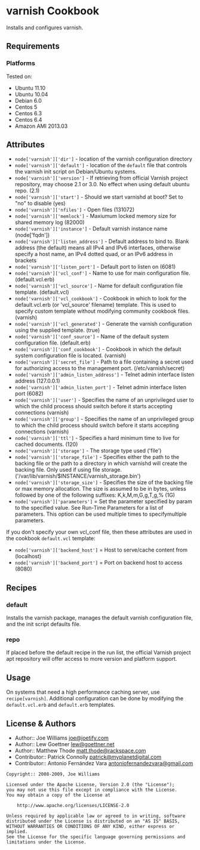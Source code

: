 varnish Cookbook
================
Installs and configures varnish.


Requirements
------------
### Platforms

Tested on:

* Ubuntu 11.10
* Ubuntu 10.04
* Debian 6.0
* Centos 5
* Centos 6.3
* Centos 6.4
* Amazon AMI 2013.03

Attributes
----------
* `node['varnish']['dir']` - location of the varnish configuration
  directory
* `node['varnish']['default']` - location of the `default` file that
  controls the varnish init script on Debian/Ubuntu systems.
* `node['varnish']['version']` - If retrieving from official Varnish project
  repository, may choose 2.1 or 3.0. No effect when using default ubuntu repo. (2.1)
* `node['varnish']['start']` - Should we start varnishd at boot?  Set to "no" to disable (yes)
* `node['varnish']['nfiles']` -  Open files (131072)
* `node['varnish']['memlock']` -  Maxiumum locked memory size for shared memory log (82000)
* `node['varnish']['instance']` - Default varnish instance name (node['fqdn'])
* `node['varnish']['listen_address']` -  Default address to bind to. Blank address (the default) means all IPv4 and IPv6 interfaces, otherwise specify a host name, an IPv4 dotted quad, or an IPv6 address in brackets
* `node['varnish']['listen_port']` - Default port to listen on (6081)
* `node['varnish']['vcl_conf']` - Name to use for main configuration file. (default.vcl.erb)
* `node['varnish']['vcl_source']` - Name for default configuration file template. (default.vcl)
* `node['varnish']['vcl_cookbook']` - Cookbook in which to look for the default.vcl.erb (or 'vcl_source' filename) template. This is used to specify custom template without modifying community cookbook files. (varnish)
* `node['varnish']['vcl_generated']` - Generate the varnish configuration using the supplied template. (true)
* `node['varnish']['conf_source']` - Name of the default system configuration file. (default.erb)
* `node['varnish']['conf_cookbook']` - Cookbook in which the default system configuration file is located. (varnish)
* `node['varnish']['secret_file']` - Path to a file containing a secret used for authorizing access to the management port. (/etc/varnish/secret)
* `node['varnish']['admin_listen_address']` - Telnet admin interface listen address (127.0.0.1)
* `node['varnish']['admin_listen_port']` - Telnet admin interface listen port (6082)
* `node['varnish']['user']` - Specifies the name of an unprivileged user to which the child process should switch before it starts  accepting  connections (varnish)
* `node['varnish']['group']` - Specifies  the name of an unprivileged group to which the child process should switch before it starts accepting connections (varnish)
* `node['varnish']['ttl']` - Specifies  a hard minimum time to live for cached documents. (120)
* `node['varnish']['storage']` - The storage type used ('file')
* `node['varnish']['storage_file']` -  Specifies either the path to the backing file or the path to a directory in which varnishd will create the backing file. Only used if using file storage. ('/var/lib/varnish/$INSTANCE/varnish_storage.bin')
* `node['varnish']['storage_size']` -  Specifies the size of the backing file or max memory allocation.  The size is assumed to be in bytes, unless followed by one of the following suffixes: K,k,M,m,G,g,T,g,% (1G)
* `node['varnish']['parameters']` = Set the parameter specified by param to the specified value. See Run-Time Parameters for a list of parameters. This option can be used multiple times to specifymultiple parameters.

If you don't specify your own vcl_conf file, then these attributes are used in the cookbook `default.vcl` template:

* `node['varnish']['backend_host']` = Host to serve/cache content from (localhost)
* `node['varnish']['backend_port']` = Port on backend host to access (8080)


Recipes
-------
### default
Installs the varnish package, manages the default varnish configuration file, and the init script defaults file.

### repo
If placed before the default recipe in the run list, the official Varnish project apt repository will offer access to more version and platform support.

Usage
-----
On systems that need a high performance caching server, use `recipe[varnish]`. Additional configuration can be done by modifying the `default.vcl.erb` and `default.erb` templates.


License & Authors
-----------------
- Author:: Joe Williams <joe@joetify.com>
- Author:: Lew Goettner <lew@goettner.net>
- Author:: Matthew Thode <matt.thode@rackspace.com>
- Contributor:: Patrick Connolly <patrick@myplanetdigital.com>
- Contributor:: Antonio Fernández Vara <antoniofernandezvara@gmail.com>

```text
Copyright:: 2008-2009, Joe Williams

Licensed under the Apache License, Version 2.0 (the "License");
you may not use this file except in compliance with the License.
You may obtain a copy of the License at

    http://www.apache.org/licenses/LICENSE-2.0

Unless required by applicable law or agreed to in writing, software
distributed under the License is distributed on an "AS IS" BASIS,
WITHOUT WARRANTIES OR CONDITIONS OF ANY KIND, either express or implied.
See the License for the specific language governing permissions and
limitations under the License.
```
